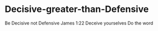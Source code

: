 # Decisive-greater-than-Defensive
Be Decisive not Defensive James 1:22 Deceive yourselves Do the word

